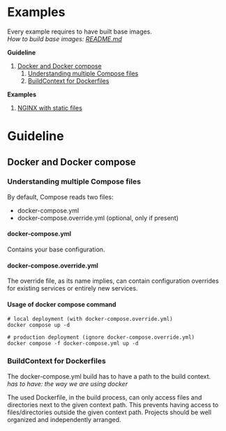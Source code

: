 # Examples

Every example requires to have built base images.<br>
_How to build base images: [README.md](../build/README.md)_

**Guideline**
1. [Docker and Docker compose](#docker-and-docker-compose)
   1. [Understanding multiple Compose files](#understanding-multiple-compose-files)
   2. [BuildContext for Dockerfiles](#buildcontext-for-dockerfiles)

**Examples**
1. [NGINX with static files](nginx/README.md)

# Guideline
## Docker and Docker compose

### Understanding multiple Compose files
By default, Compose reads two files:
- docker-compose.yml
- docker-compose.override.yml (optional, only if present)
#### docker-compose.yml
Contains your base configuration.
#### docker-compose.override.yml
The override file, as its name implies, can contain configuration overrides for existing services or entirely new services.
#### Usage of docker compose command
```
# local deployment (with docker-compose.override.yml)
docker compose up -d
```
```
# production deployment (ignore docker-compose.override.yml)
docker compose -f docker-compose.yml up -d
```
### BuildContext for Dockerfiles
The docker-compose.yml build has to have a path to the build context.<br>
_has to have: the way we are using docker_

The used Dockerfile, in the build process, can only access files and directories next to the given context path. This prevents having access to files/directories outside the given context path. Projects should be well organized and independently arranged. 

